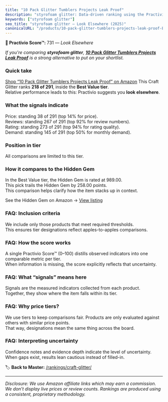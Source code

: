 ```yaml
---
title: "10 Pack Glitter Tumblers Projects Leak Proof"
description: "styrofoam glitter: Data-driven ranking using the Practivio Score™. Positioned by quality, value, demand, findability, momentum."
keywords: ["styrofoam glitter"]
seo_title: "styrofoam glitter — Look Elsewhere (2025)"
canonicalURL: "/products/10-pack-glitter-tumblers-projects-leak-proof-B0DHQW8LPF/"
---
```


**🚫 Practivio Score™:** 731 — _Look Elsewhere_


*If you're comparing **styrofoam glitter**, **[10 Pack Glitter Tumblers Projects Leak Proof](https://www.amazon.com/dp/B0DHQW8LPF?tag=practivio-20)** is a strong alternative to put on your shortlist.*
### Quick take
[Shop “10 Pack Glitter Tumblers Projects Leak Proof” on Amazon](https://www.amazon.com/dp/B0DHQW8LPF?tag=practivio-20)
This Craft Glitter ranks **218 of 291**, inside the **Best Value tier**.  
Relative performance leads to this: Practivio suggests you **look elsewhere**.

### What the signals indicate
Price: standing 38 of 291 (top 14% for price).  
Reviews: standing 267 of 291 (top 92% for review numbers).  
Rating: standing 273 of 291 (top 94% for rating quality).  
Demand: standing 145 of 291 (top 50% for monthly demand).

### Position in tier
All comparisons are limited to this tier.

### How it compares to the Hidden Gem
In the Best Value tier, the Hidden Gem is rated at 989.00.  
This pick trails the Hidden Gem by 258.00 points.  
This comparison helps clarify how the item stacks up in context.  

See the Hidden Gem on Amazon → [View listing](https://www.amazon.com/dp/B09VFKGL92?tag=practivio-20)

### FAQ: Inclusion criteria
We include only those products that meet required thresholds.  
This ensures tier designations reflect apples-to-apples comparisons.

### FAQ: How the score works
A single Practivio Score™ (0–100) distills observed indicators into one comparable metric per tier.  
When information is missing, the score explicitly reflects that uncertainty.

### FAQ: What “signals” means here
Signals are the measured indicators collected from each product.  
Together, they show where the item falls within its tier.

### FAQ: Why price tiers?
We use tiers to keep comparisons fair. Products are only evaluated against others with similar price points.  
That way, designations mean the same thing across the board.

### FAQ: Interpreting uncertainty
Confidence notes and evidence depth indicate the level of uncertainty.  
When gaps exist, results lean cautious instead of filled-in.


🏷️ **Back to Master:** [/rankings/craft-glitter/](/rankings/craft-glitter/)

---
_Disclosure: We use Amazon affiliate links which may earn a commission. We don’t display live prices or review counts. Rankings are produced using a consistent, proprietary methodology._

